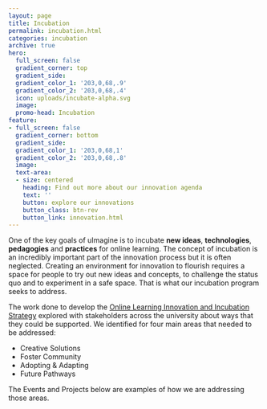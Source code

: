```yaml
---
layout: page
title: Incubation
permalink: incubation.html
categories: incubation
archive: true
hero:
  full_screen: false
  gradient_corner: top
  gradient_side:
  gradient_color_1: '203,0,68,.9'
  gradient_color_2: '203,0,68,.4'
  icon: uploads/incubate-alpha.svg
  image:
  promo-head: Incubation
feature:
- full_screen: false
  gradient_corner: bottom
  gradient_side:
  gradient_color_1: '203,0,68,1'
  gradient_color_2: '203,0,68,.8'
  image:
  text-area:
  - size: centered
    heading: Find out more about our innovation agenda
    text: ''
    button: explore our innovations
    button_class: btn-rev
    button_link: innovation.html
---
```


One of the key goals of uImagine is to incubate **new ideas**, **technologies**, **pedagogies** and **practices** for online learning. The concept of incubation is an incredibly important part of the innovation process but it is often neglected. Creating an environment for innovation to flourish requires a space for people to try out new ideas and concepts, to challenge the status quo and to experiment in a safe space. That is what our incubation program seeks to address.

The work done to develop the [Online Learning Innovation and Incubation Strategy](projects/incubation-strategy.html) explored with stakeholders across the university about ways that they could be supported. We identified for four main areas that needed to be addressed:

- Creative Solutions
- Foster Community
- Adopting & Adapting
- Future Pathways

The Events and Projects below are examples of how we are addressing those areas.

